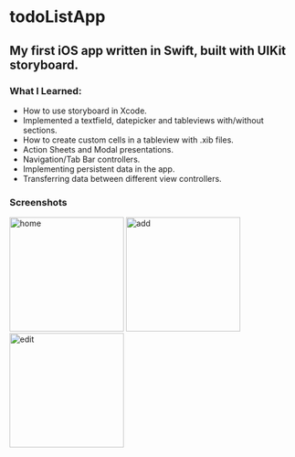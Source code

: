 # todoListApp #
## My first iOS app written in Swift, built with UIKit storyboard. ##
### What I Learned: ###
* How to use storyboard in Xcode.
* Implemented a textfield, datepicker and tableviews with/without sections. 
* How to create custom cells in a tableview with .xib files.
* Action Sheets and Modal presentations.
* Navigation/Tab Bar controllers.
* Implementing persistent data in the app.
* Transferring data between different view controllers.

### Screenshots ###
<img src="images/home.jpg" alt="home" style="width:200px;"/> <img src="images/add-view.jpg" alt="add" style="width:200px;"/> <img src="images/edit-view.jpg" alt="edit" style="width:200px;"/>
